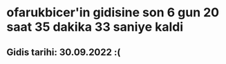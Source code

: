# ofarukbicer'in gidisine son 6 gun 20 saat 35 dakika 33 saniye kaldi

## Gidis tarihi: 30.09.2022 :(